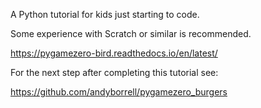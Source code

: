 A Python tutorial for kids just starting to code.

Some experience with Scratch or similar is recommended.

https://pygamezero-bird.readthedocs.io/en/latest/

For the next step after completing this tutorial see:

https://github.com/andyborrell/pygamezero_burgers


